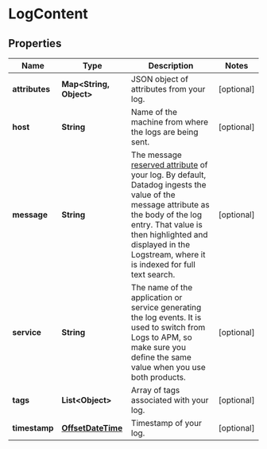 

# LogContent

## Properties

Name | Type | Description | Notes
------------ | ------------- | ------------- | -------------
**attributes** | **Map&lt;String, Object&gt;** | JSON object of attributes from your log. |  [optional]
**host** | **String** | Name of the machine from where the logs are being sent. |  [optional]
**message** | **String** | The message [reserved attribute](https://docs.datadoghq.com/logs/log_collection/#reserved-attributes) of your log. By default, Datadog ingests the value of the message attribute as the body of the log entry. That value is then highlighted and displayed in the Logstream, where it is indexed for full text search. |  [optional]
**service** | **String** | The name of the application or service generating the log events. It is used to switch from Logs to APM, so make sure you define the same value when you use both products. |  [optional]
**tags** | **List&lt;Object&gt;** | Array of tags associated with your log. |  [optional]
**timestamp** | [**OffsetDateTime**](OffsetDateTime.md) | Timestamp of your log. |  [optional]



